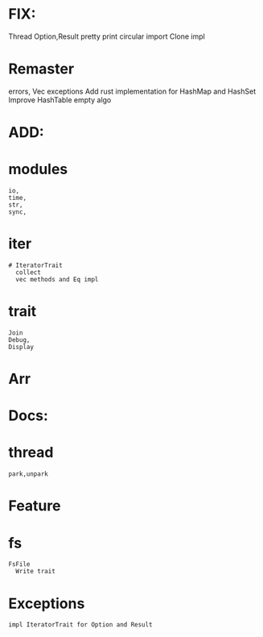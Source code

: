
# FIX:
  Thread
  Option,Result pretty print
  circular import
  Clone impl

# Remaster
  errors,
  Vec exceptions
  Add rust implementation for HashMap and HashSet
  Improve HashTable empty algo

# ADD:
  # modules
    io,
    time,
    str,
    sync,
  # iter
    # IteratorTrait
      collect
      vec methods and Eq impl
  # trait
    Join
    Debug,
    Display
  # Arr
# Docs:
  # thread
    park,unpark

# Feature
  # fs
    FsFile
      Write trait
  # Exceptions
    impl IteratorTrait for Option and Result
